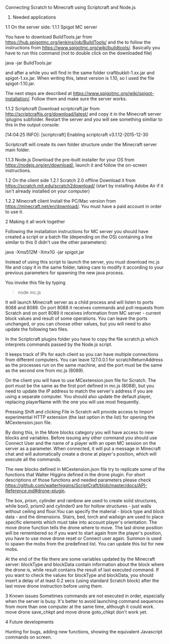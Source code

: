 Connecting Scratch to Minecraft using Scriptcraft and Node.js

1. Needed applications

1.1 On the server side:
1.1.1 Spigot MC server

You have to download BuildTools.jar from https://hub.spigotmc.org/jenkins/job/BuildTools/ and the to follow the instructions from https://www.spigotmc.org/wiki/buildtools/. Basically you have to run this command (not to double click on the downloaded file)

java -jar BuildTools.jar

and after a while you will find in the same folder craftbukkit-1.xx.jar and spigot-1.xx.jar. When writing this, latest version is 1.10, so I used the file spigot-1.10.jar.

The next steps are described at https://www.spigotmc.org/wiki/spigot-installation/. Follow them and make sure the server works.

1.1.2 Scriptcraft
Download scriptcraft.jar from http://scriptcraftjs.org/download/latest/ and copy it in the Minecraft server \plugins subfolder.
Restart the server and you will see something similiar to this in the output console:

[14:04:25 INFO]: [scriptcraft] Enabling scriptcraft v3.1.12-2015-12-30

Scriptcraft will create its own folder structure under the Minecraft server main folder.

1.1.3 Node.js
Download the pre-built installer for your OS from https://nodejs.org/en/download/, launch it and follow the on-screen instructions.

1.2 On the client side
1.2.1 Scratch 2.0 offline
Download it from https://scratch.mit.edu/scratch2download/  (start by installing Adobe Air if it isn't already installed on your computer)

1.2.2 Minecraft client
Install the PC/Mac version from https://minecraft.net/en/download/. You must have a paid account in order to use it.

2 Making it all work together

Following the installation instructions for MC server you should have created a script or a batch file (depending on the OS) containing a line similar to this (I didn't use the other parameters):

java -Xms512M -Xmx1G -jar spigot.jar

Instead of using this script to launch the server, you must download mc.js file and copy it in the same folder, taking care to modify it according to your previous parameters for spawning the new java process.


You invoke this file by typing

>node mc.js

It will launch Minecraft server as a child process and will listen to ports 8088 and 8089. On port 8088 it receives commands and poll requests from Scratch and on port 8089 it receives information from MC server - current block values and result of some operations. You can leave the ports unchanged, or you can choose other values, but you will need to also update the following two files.

In the Scriptcraft plugins folder you have to copy the file scratch.js which interprets commands passed by the Node.js script.

It keeps track of IPs for each client so you can have multiple connections from different computers. You can leave 127.0.0.1 for scratchReturnAddress as the processes run on the same machine, and the port must be the same as the second one from mc.js (8089).

On the client you will have to use MCextension.json file for Scratch. The port must be the same as the first port defined in mc.js (8088), but you need to update the IP address to match the server's address if you are using a separate computer. You should also update the default player, replacing playerName with the one you will use most frequently.


Pressing Shift and clicking File in Scratch will provide access to Import experimental HTTP extension (the last option in the list) for opening the MCextension.json file.

By doing this, in the More blocks category you will have access to new blocks and variables. Before issuing any other command you should use Connect User and the name of a player with an open MC session on the server as a parameter. When connected, it will put a message in Minecraft chat and will automatically create a drone at player's position, which will execute all the commands.

The new blocks defined in MCextension.json file try to replicate some of the functions that Walter Higgins defined in the drone plugin. For short descriptions of those functions and needed parameters please check https://github.com/walterhiggins/ScriptCraft/blob/master/docs/API-Reference.md#drone-plugin.

The box, prism, cylinder and rainbow are used to create solid structures, while box0, prism0 and  cylinder0  are for hollow structures - just walls without ceiling and floor.You can specify the material - block type and block data - and the dimensions.
Stairs, bed, torch and wallsign are used to place specific elements which must take into account player's orientation.
The move drone function tells the drone where to move. The last drone position will be remembered so if you want to start again from the player's position, you have to use move drone reset or Connect user again.
Summon is used to spawn the mobs from the predefined list. You can update this list for new mobs.

At the end of the file there are some variables updated by the Minecraft server:  blockType and blockData contain information about the block where the drone is, while result contains the result of last executed command.
If you want to check the values for blockType and blockData, you should insert a delay  of at least 0.2 secs (using standard Scratch block) after the last move drone instruction before using them.

3 Known issues
Sometimes commands are not executed in order, especially when the server is busy. It's better to avoid launching command sequences from more than one computer at the same time, although it could work.
move drone save_chkpt and move drone goto_chkpt don't work yet.

4 Future developments

Hunting for bugs, adding new functions, showing the equivalent Javascript commands on screen.